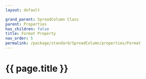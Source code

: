 ```yaml
---
layout: default

grand_parent: SpreadColumn Class
parent: Properties
has_children: false
title: Format Property
nav_order: 5
permalink: /package/standard/SpreadColumn/properties/Format
---
```

# {{ page.title }}
